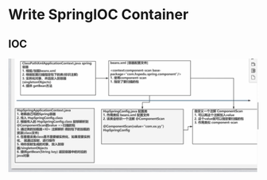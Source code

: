 # Write SpringIOC Container

## IOC

![image-20240629075240743](https://raw.githubusercontent.com/a186232641/images/master/img/202406290752368.png?token=AOANYOAFWVY7LNARZWWPMRTGP5GQ4)

